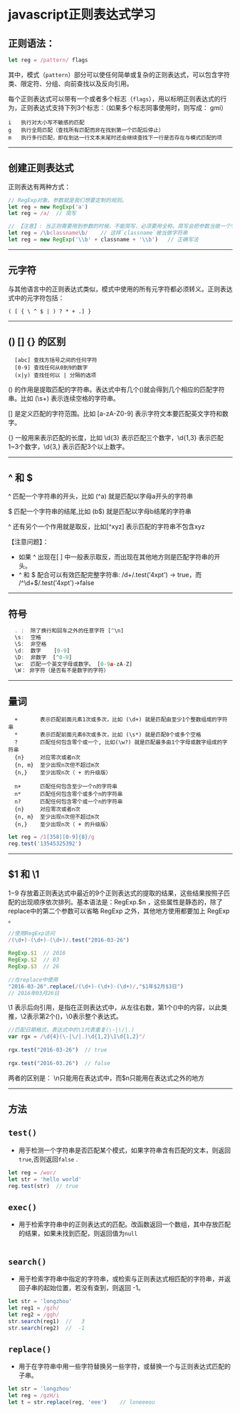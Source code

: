# javascript正则表达式学习

## 正则语法：
```javascript
let reg = /pattern/ flags
```
其中，模式（`pattern`）部分可以使任何简单或复杂的正则表达式，可以包含字符类、限定符、分组、向前查找以及反向引用。

每个正则表达式可以带有一个或者多个标志（`flags`），用以标明正则表达式的行为，正则表达式支持下列3个标志：（如果多个标志同事使用时，则写成： gmi）

```
i   执行对大小写不敏感的匹配       
g   执行全局匹配（查找所有匹配而非在找到第一个匹配后停止）
m   执行多行匹配，即在到达一行文本末尾时还会继续查找下一行是否存在与模式匹配的项
```
--------------------------------------------------
## 创建正则表达式
正则表达有两种方式：
```javascript
// RegExp对象。参数就是我们想要定制的规则。
let reg = new RegExp('a')
let reg = /a/  // 简写

// 【注意】: 当正则需要用到参数的时候，不能简写，必须要用全称。简写会把参数当做一个字符串去匹配。例如：（查找某个classname）
let reg = /\bclassname\b/    // 这样`classname`被当做字符串
let reg = new RegExp('\\b' + classname + '\\b')   // 正确写法
```
--------------------------------------------------
## 元字符
与其他语言中的正则表达式类似，模式中使用的所有元字符都必须转义。正则表达式中的元字符包括：
```
( [ { \ ^ $ | ) ? * + .] }
```
-------------------------------------------------
## () [] {} 的区别
```
  [abc] 查找方括号之间的任何字符
  [0-9] 查找任何从0到9的数字
  (x|y) 查找任何以 | 分隔的选项
```
() 的作用是提取匹配的字符串。表达式中有几个()就会得到几个相应的匹配字符串。比如 (\s+) 表示连续空格的字符串。

[] 是定义匹配的字符范围。比如 [a-zA-Z0-9] 表示字符文本要匹配英文字符和数字。

{} 一般用来表示匹配的长度，比如 \d{3} 表示匹配三个数字，\d{1,3} 表示匹配1~3个数字，\d{3,} 表示匹配3个以上数字。

------------------------------------------------
## ^ 和 $
^ 匹配一个字符串的开头，比如 (^a) 就是匹配以字母a开头的字符串

$ 匹配一个字符串的结尾,比如 (b$) 就是匹配以字母b结尾的字符串

^ 还有另个一个作用就是取反，比如[^xyz] 表示匹配的字符串不包含xyz

【注意问题】：
- 如果 ^ 出现在[ ] 中一般表示取反，而出现在其他地方则是匹配字符串的开头。
- ^ 和 $ 配合可以有效匹配完整字符串: /d+/.test('4xpt') -> true，而 /^\d+$/.test('4xpt')->false

------------------------------------------------
## 符号
```javascript
  . :  除了换行和回车之外的任意字符 [^\n]
  \s:  空格
  \S:  非空格
  \d:  数字    [0-9]
  \D:  非数字  [^0-9]
  \w:  匹配一个英文字母或数字。 [0-9a-zA-Z]
  \W： 非字符（是否有不是数字的字符）
```
------------------------------------------------
## 量词
```
  +       表示匹配前面元素1次或多次，比如 (\d+) 就是匹配由至少1个整数组成的字符串
  *       表示匹配前面元素0次或多次，比如 (\s*) 就是匹配0个或多个空格
  ?       匹配任何包含零个或一个, 比如(\w?) 就是匹配最多由1个字母或数字组成的字符串 
  {n}     对应零次或者n次
  {n, m}  至少出现n次但不超过m次
  {n,}    至少出现n次（ + 的升级版）
```

```
  n+      匹配任何包含至少一个n的字符串
  n*      匹配任何包含零个或多个n的字符串
  n?      匹配任何包含零个或一个n的字符串
  {n}     对应零次或者n次
  {n, m}  至少出现n次但不超过m次
  {n,}    至少出现n次（ + 的升级版）
```
```javascript
let reg = /1[358][0-9]{8}/g
reg.test('13545325392')
```
-------------------------------------------------
## $1 和 \1
$1-$9 存放着正则表达式中最近的9个正则表达式的提取的结果，这些结果按照子匹配的出现顺序依次排列。基本语法是：RegExp.$n ，这些属性是静态的，除了replace中的第二个参数可以省略 RegExp 之外，其他地方使用都要加上 RegExp 。
```javascript
//使用RegExp访问
/(\d+)-(\d+)-(\d+)/.test("2016-03-26")
  
RegExp.$1  // 2016
RegExp.$2  // 03
RegExp.$3  // 26
 
//在replace中使用
"2016-03-26".replace(/(\d+)-(\d+)-(\d+)/,"$1年$2月$3日") 
// 2016年03月26日
```
\1 表示后向引用，是指在正则表达式中，从左往右数，第1个()中的内容，以此类推，\2表示第2个()，\0表示整个表达式。
```javascript
//匹配日期格式，表达式中的\1代表重复(\-|\/|.)
var rgx = /\d{4}(\-|\/|.)\d{1,2}\1\d{1,2}"/
 
rgx.test("2016-03-26")  // true 
 
rgx.test("2016-03.26")  // false
```
两者的区别是： \n只能用在表达式中，而$n只能用在表达式之外的地方

--------------------------------------------------
## 方法
`test()`
-
- 用于检测一个字符串是否匹配某个模式，如果字符串含有匹配的文本，则返回`true`,否则返回`false` .
```javascript
let reg = /wor/
let str = 'hello world'
reg.test(str)  // true
```
`exec()`
-
- 用于检索字符串中的正则表达式的匹配。改函数返回一个数组，其中存放匹配的结果，如果未找到匹配，则返回值为`null`
```
```

`search()`
-
- 用于检索字符串中指定的字符串，或检索与正则表达式相匹配的字符串，并返回子串的起始位置，若没有查到，则返回 -1。
```javascript
let str = 'longzhou'
let reg1 = /gzh/
let reg2 = /ggh/
str.search(reg1)  //   3
str.search(reg2)  //  -1
```


`replace()`
-
-  用于在字符串中用一些字符替换另一些字符，或替换一个与正则表达式匹配的子串。
```javascript
let str = 'longzhou'
let reg = /gzH/i
let t = str.replace(reg, 'eee')    // loneeeou
```
